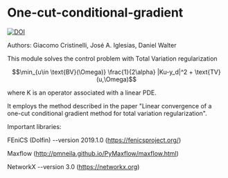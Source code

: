 # One-cut-conditional-gradient
[![DOI](https://zenodo.org/badge/710899648.svg)](https://zenodo.org/doi/10.5281/zenodo.15231118)

Authors: Giacomo Cristinelli, José A. Iglesias, Daniel Walter

This module solves the control problem with Total Variation regularization

$$\min_{u\in \text{BV}(\Omega)} \frac{1}{2\alpha} |Ku-y_d|^2 + \text{TV}(u,\Omega)$$

where K is an operator associated with a linear PDE.

It employs the method described in the paper "Linear convergence of a one-cut conditional gradient method for total variation regularization". 

Important libraries:

FEniCS (Dolfin) --version 2019.1.0 (https://fenicsproject.org/) 

Maxflow (http://pmneila.github.io/PyMaxflow/maxflow.html)

NetworkX --version 3.0 (https://networkx.org)

